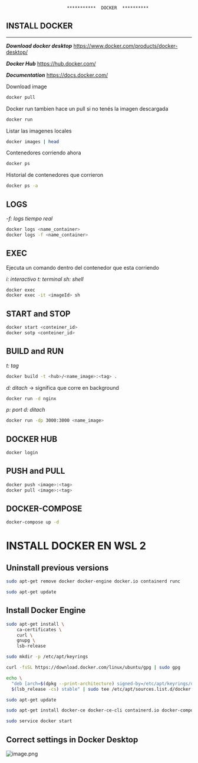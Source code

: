                            ***********  DOCKER  **********

## INSTALL DOCKER

---
**_Download docker desktop_**
https://www.docker.com/products/docker-desktop/

_**Docker Hub**_
https://hub.docker.com/

_**Documentation**_
https://docs.docker.com/

Download image

```sh
docker pull
```

Docker run tambien hace un pull si no tenés la imagen descargada

```sh
docker run
```

Listar las imagenes locales

```sh
docker images | head
```

Contenedores corriendo ahora

```sh
docker ps
```

Historial de contenedores que corrieron

```sh
docker ps -a
```

## LOGS

_-f: logs tiempo real_

```sh
docker logs <name_container>
docker logs -f <name_container>
```

## EXEC

Ejecuta un comando dentro del contenedor que esta corriendo

_i: interactivo
t: terminal
sh: shell_

```sh
docker exec
docker exec -it <imageId> sh
```

## START and STOP

```sh
docker start <conteiner_id>
docker sotp <conteiner_id>
```

## BUILD and RUN

_t: tag_

```sh
docker build -t <hub>/<name_image>:<tag> .
```

_d: ditach_ -> significa que corre en background

```sh
docker run -d nginx
```

_p: port
d: ditach_

```sh
docker run -dp 3000:3000 <name_image>
```

## DOCKER HUB

```sh
docker login
```

## PUSH and PULL

```sh
docker push <image>:<tag>
docker pull <image>:<tag>
```

## DOCKER-COMPOSE

```sh
docker-compose up -d
```

# INSTALL DOCKER EN WSL 2

## Uninstall previous versions

```sh
sudo apt-get remove docker docker-engine docker.io containerd runc
```

```sh
sudo apt-get update
```

## Install Docker Engine

```sh
sudo apt-get install \
    ca-certificates \
    curl \
    gnupg \
    lsb-release
```

```sh
sudo mkdir -p /etc/apt/keyrings
```

```sh
curl -fsSL https://download.docker.com/linux/ubuntu/gpg | sudo gpg
```

```sh
echo \
  "deb [arch=$(dpkg --print-architecture) signed-by=/etc/apt/keyrings/docker.gpg] https://download.docker.com/linux/ubuntu \
  $(lsb_release -cs) stable" | sudo tee /etc/apt/sources.list.d/docker.list > /dev/null
```

```sh
sudo apt-get update
```

```sh
sudo apt-get install docker-ce docker-ce-cli containerd.io docker-compose-plugin
```

```sh
sudo service docker start
```

## Correct settings in Docker Desktop

![image.png](/.attachments/image-bc4aa844-02e6-4946-8789-9d2ade5e5b73.png)
